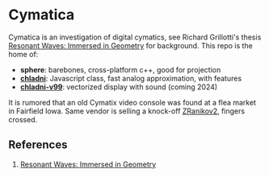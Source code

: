 # Cymatica

Cymatica is an investigation of digital cymatics, see Richard Grillotti's thesis [Resonant Waves: Immersed in Geometry](https://escholarship.org/uc/item/7745j4fh) for background. This repo is the home of:

- **sphere**: barebones, cross-platform c++, good for projection
- **[chladni](https://chladni.coilflow.com/)**: Javascript class, fast analog approximation, with features
- **[chladni-v99](https://chladni-v99.coilflow.com/)**: vectorized display with sound (coming 2024)

It is rumored that an old Cymatix video console was found at a flea market in Fairfield Iowa. Same vendor is selling a knock-off [ZRanikov2](./investigations/sightings/02.png), fingers crossed.

## References

1. [Resonant Waves: Immersed in Geometry](https://escholarship.org/uc/item/7745j4fh)
